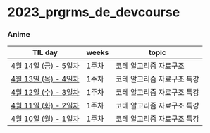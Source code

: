 # 2023_prgrms_de_devcourse


### Anime
TIL day | weeks | topic 
|---|---|---|
[4월 14일 (금) - 5일차](https://www.notion.so/pengping/4-14-5-f1c462e507a54efab4e07173fcbcd81c) | 1주차 | 코테 알고리즘 자료구조 
[4월 13일 (목) - 4일차](https://www.notion.so/pengping/4-13-4-1ef8b3bd6115436dbe236c5f775d6975) | 1주차 | 코테 알고리즘 자료구조 특강 |
[4월 12일 (수) - 3일차](https://www.notion.so/pengping/4-12-3-915326ad2f594ff196df3ca27c056e84) | 1주차 | 코테 알고리즘 자료구조 특강 |
[4월 11일 (화) - 2일차](https://www.notion.so/pengping/4-11-2-60e3b75dc587460cbe1a77ef1fc65182) | 1주차 | 코테 알고리즘 자료구조 특강 |
| [4월 10일 (월) - 1일차](https://www.notion.so/pengping/4-10-1-1d00aebacd2b4678b0d72bc4ed24a823) | 1주차 | 코테 알고리즘 자료구조 특강 |